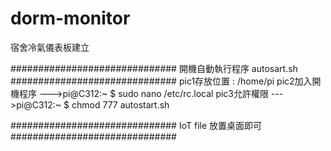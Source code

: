 # dorm-monitor
宿舍冷氣儀表板建立


##############################
開機自動執行程序 autosart.sh
##############################
pic1存放位置 : /home/pi
pic2加入開機程序 --->pi@C312:~ $ sudo nano /etc/rc.local
pic3允許權限 --->pi@C312:~ $ chmod 777 autostart.sh

##############################
IoT file 放置桌面即可
##############################
